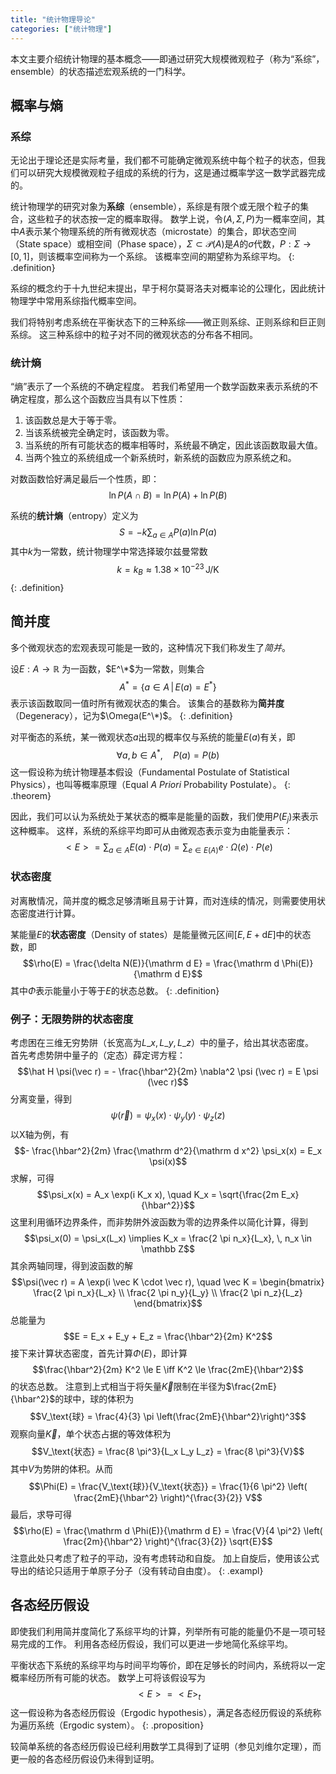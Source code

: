 ```yaml
---
title: "统计物理导论"
categories: ["统计物理"]
---
```


本文主要介绍统计物理的基本概念——即通过研究大规模微观粒子（称为“系综”，ensemble）的状态描述宏观系统的一门科学。

## 概率与熵

### 系综

无论出于理论还是实际考量，我们都不可能确定微观系统中每个粒子的状态，但我们可以研究大规模微观粒子组成的系统的行为，这是通过概率学这一数学武器完成的。

统计物理学的研究对象为**系综**（ensemble），系综是有限个或无限个粒子的集合，这些粒子的状态按一定的概率取得。
数学上说，令$(A, \Sigma, P)$为一概率空间，其中$A$表示某个物理系统的所有微观状态（microstate）的集合，即状态空间（State space）或相空间（Phase space），$\Sigma \subset \mathcal P(A)$是$A$的$\sigma$代数，$P: \Sigma \to [0, 1]$，则该概率空间称为一个系综。
该概率空间的期望称为系综平均。
{: .definition}

系综的概念约于十九世纪末提出，早于柯尔莫哥洛夫对概率论的公理化，因此统计物理学中常用系综指代概率空间。

我们将特别考虑系统在平衡状态下的三种系综——微正则系综、正则系综和巨正则系综。
这三种系综中的粒子对不同的微观状态的分布各不相同。

### 统计熵

“熵”表示了一个系统的不确定程度。
若我们希望用一个数学函数来表示系统的不确定程度，那么这个函数应当具有以下性质：

1. 该函数总是大于等于零。
2. 当该系统被完全确定时，该函数为零。
3. 当系统的所有可能状态的概率相等时，系统最不确定，因此该函数取最大值。
4. 当两个独立的系统组成一个新系统时，新系统的函数应为原系统之和。

对数函数恰好满足最后一个性质，即：
$$\ln P(A \cap B) = \ln P(A) + \ln P(B)$$

系统的**统计熵**（entropy）定义为
$$S = - k \sum_{a \in A} P(a) \ln P(a)$$
其中$k$为一常数，统计物理学中常选择玻尔兹曼常数
$$k = k_B \approx 1.38 \times 10^{-23} \,\text{J/K}$$
{: .definition}

## 简并度

多个微观状态的宏观表现可能是一致的，这种情况下我们称发生了*简并*。

设$E: A \to \mathbb R$ 为一函数，$E^\*$为一常数，则集合
$$A^* = \{ a \in A \,|\,  E(a) = E^* \}$$
表示该函数取同一值时所有微观状态的集合。
该集合的基数称为**简并度**（Degeneracy），记为$\Omega(E^\*)$。
{: .definition}

对平衡态的系统，某一微观状态$a$出现的概率仅与系统的能量$E(a)$有关，即
$$\forall a,b \in A^*, \quad P(a) = P(b)$$
这一假设称为统计物理基本假设（Fundamental Postulate of Statistical Physics），也叫等概率原理（Equal *A Priori* Probability Postulate）。
{: .theorem}

因此，我们可以认为系统处于某状态的概率是能量的函数，我们使用$P(E_j)$来表示这种概率。
这样，系统的系综平均即可从由微观态表示变为由能量表示：
$$<E> = \sum_{a \in A} E(a) \cdot P(a) = \sum_{e \in E(A)} e \cdot \Omega(e) \cdot P(e)$$

### 状态密度

对离散情况，简并度的概念足够清晰且易于计算，而对连续的情况，则需要使用状态密度进行计算。

某能量$E$的**状态密度**（Density of states）是能量微元区间$[E, E + \mathrm d E]$中的状态数，即
$$\rho(E) = \frac{\delta N(E)}{\mathrm d E} = \frac{\mathrm d \Phi(E)}{\mathrm d E}$$
其中$\Phi$表示能量小于等于$E$的状态总数。
{: .definition}

### 例子：无限势阱的状态密度

考虑困在三维无穷势阱（长宽高为$L\_x, L\_y, L\_z$）中的量子，给出其状态密度。<br/>
首先考虑势阱中量子的（定态）薛定谔方程：
$$\hat H \psi(\vec r) = - \frac{\hbar^2}{2m} \nabla^2 \psi (\vec r) = E \psi (\vec r)$$
分离变量，得到
$$\psi(\vec r) = \psi_x(x) \cdot \psi_y(y) \cdot \psi_z(z)$$
以X轴为例，有
$$- \frac{\hbar^2}{2m} \frac{\mathrm d^2}{\mathrm d x^2} \psi_x(x) = E_x \psi(x)$$
求解，可得
$$\psi_x(x) = A_x \exp(i K_x x), \quad K_x = \sqrt{\frac{2m E_x}{\hbar^2}}$$
这里利用循环边界条件，而非势阱外波函数为零的边界条件以简化计算，得到
$$\psi_x(0) = \psi_x(L_x) \implies K_x = \frac{2 \pi n_x}{L_x}, \, n_x \in \mathbb Z$$
其余两轴同理，得到波函数的解
$$\psi(\vec r) = A \exp(i \vec K \cdot \vec r), \quad \vec K = \begin{bmatrix} \frac{2 \pi n_x}{L_x} \\ \frac{2 \pi n_y}{L_y} \\ \frac{2 \pi n_z}{L_z} \end{bmatrix}$$
总能量为
$$E = E_x + E_y + E_z = \frac{\hbar^2}{2m} K^2$$
接下来计算状态密度，首先计算$\Phi(E)$，即计算
$$\frac{\hbar^2}{2m} K^2 \le E \iff K^2 \le \frac{2mE}{\hbar^2}$$
的状态总数。
注意到上式相当于将矢量$\vec K$限制在半径为$\frac{2mE}{\hbar^2}$的球中，球的体积为
$$V_\text{球} = \frac{4}{3} \pi \left(\frac{2mE}{\hbar^2}\right)^3$$
观察向量$\vec K$，单个状态占据的等效体积为
$$V_\text{状态} = \frac{8 \pi^3}{L_x L_y L_z} = \frac{8 \pi^3}{V}$$
其中$V$为势阱的体积。从而
$$\Phi(E) = \frac{V_\text{球}}{V_\text{状态}} = \frac{1}{6 \pi^2} \left( \frac{2mE}{\hbar^2} \right)^{\frac{3}{2}} V$$
最后，求导可得
$$\rho(E) = \frac{\mathrm d \Phi(E)}{\mathrm d E} = \frac{V}{4 \pi^2} \left( \frac{2m}{\hbar^2} \right)^{\frac{3}{2}} \sqrt{E}$$
注意此处只考虑了粒子的平动，没有考虑转动和自旋。
加上自旋后，使用该公式导出的结论只适用于单原子分子（没有转动自由度）。
{: .exampl}

## 各态经历假设

即使我们利用简并度简化了系综平均的计算，列举所有可能的能量仍不是一项可轻易完成的工作。
利用各态经历假设，我们可以更进一步地简化系综平均。

平衡状态下系统的系综平均与时间平均等价，即在足够长的时间内，系统将以一定概率经历所有可能的状态。
数学上可将该假设写为
$$<E> = <E>_t$$
这一假设称为各态经历假设（Ergodic hypothesis），满足各态经历假设的系统称为遍历系统（Ergodic system）。
{: .proposition}

较简单系统的各态经历假设已经利用数学工具得到了证明（参见刘维尔定理），而更一般的各态经历假设仍未得到证明。
